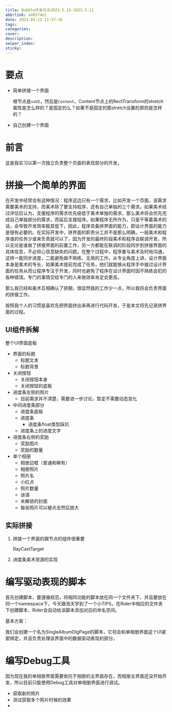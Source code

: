 ```yaml
---
title: Bubble开发日志2023.5.15-2023.5.21
abbrlink: a46574e1
date: 2023-05-12 11:57:36
tags:
categories:
cover:
description:
swiper_index:
sticky:
---
```


# 要点

- 简单拼接一个界面

  根节点是`xxUI`，然后是`Content`，Content节点上的RectTransform的stretch属性是怎么样的？是固定的么？如果不是固定的那stretch设置的原则是怎样的？
  
- 自己创建一个界面



# 前言

这是我实习以第一次独立负责整个页面的表现部分的开发，

# 拼接一个简单的界面

在开发中经常会有这种情况：程序这边只有一个需求，比如开发一个页面，该需求需要美术的支持，而美术除了要支持程序，还有自己单独的三个需求。如果美术经过评估后认为，支援程序的需求优先级低于美术单独的需求，那么美术将会优先完成自己单独部分的需求，而延后支援程序。如果程序无所作为，只是干等着美术的话，会导致开发效率极其低下，因此，程序具备拼界面的能力，即设计界面的能力是很有必要的。在实际开发中，拼界面的职责分工并不是那么明确，一般美术和程序谁的任务少谁来负责就可以了，因为开发的最终阶段美术和程序会联调开发，所以无论是谁做了拼接界面的前置工作，另一方都能在联调的阶段同步到拼接界面的具体信息，不必担心信息缺失的问题。在整个过程中，程序要与美术及时地沟通，这样一能同步进度，二能避免做不熟练、无用的工作，从专业角度上讲，设计界面本身是美术的专长，如果美术提前完成了任务，他们就能够从程序手中接过设计界面的任务从而让程序专注于开发，同时也避免了程序在设计界面时因不熟练会犯的各种错误。专门的事情交给专门的人来做效率肯定会更高。

那么我已经和美术互相确认了排期，很显然我的工作少一点，所以我将会负责界面的拼接工作。

按照我个人的习惯是喜欢先把界面拼出来再进行代码开发，于是本文将先记录拼界面的过程。

## UI组件拆解

整个UI界面底板

- 界面的标题
  - 标题文本
  - 标题背景
- 关闭按钮
  - 关闭按钮本身
  - 关闭按钮的底板
- 进度条左侧的照片
  - 目前需求并不清楚，需要进一步讨论，暂定不需要动态变化                                                                                                                                                                                                                                                                                                                                                                                                                                                                                                                                                                                                                                                                                                                                                                            
- 中间进度条部分
  - 进度条底板
  - 进度条
    - 进度条float类型踩坑
  - 进度条上的进度文字
- 进度条右侧的奖励
  - 奖励图片
  - 奖励的数量
- 单个相册
  - 相册边框（普通和稀有）
  - 相册照片
  - 照片名
  - 小红点
  - 照片数量
  - 谜语
  - 未解锁的封面
  - 每张照片可以被点击然后放大

## 实际拼接

1. 拼接一个界面的跟节点的组件很重要

   RayCastTarget

1. 进度条美术资源的实现

   

# 编写驱动表现的脚本

首先创建脚本，要遵循规范，将相同功能的脚本放在同一个文件夹下，并且要放在同一个namespace下，今天跟浩天学到了一个小TIPS，在Rider中相应的文件夹下创建脚本，Rider会自动给该脚本添加对应的命名空间。

基本方案：

我们会创建一个名为SingleAlbumDlgPage的脚本，它将会和单相册界面这个UI紧密绑定，并且负责处理该界面中的数据驱动表现的部分。









# 编写Debug工具

因为现在我的单相册界面需要依托于相册的主界面存在，而相册主界面还没开始开发，所以目前只能使用Debug工具对单相册界面进行调试。



- 获取新的照片
- 测试获取多个照片时候的效果
- 

